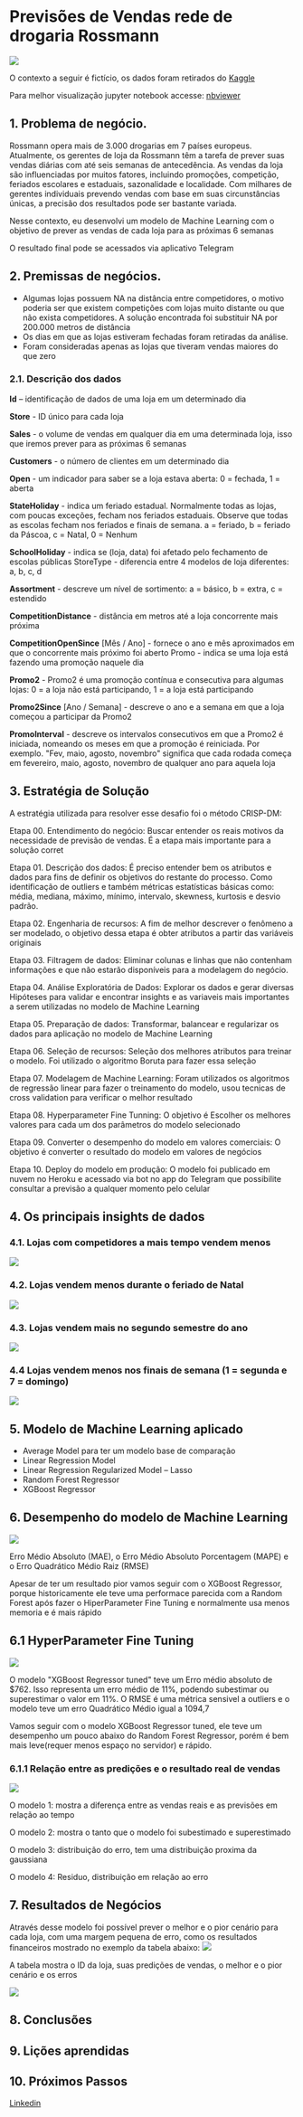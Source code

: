 # Previsões de Vendas rede de drogaria Rossmann
![](img/rossmann.jpg)

O contexto a seguir é fictício, os dados foram retirados do [Kaggle](https://www.kaggle.com/c/rossmann-store-sales/data)

Para melhor visualização jupyter notebook accesse:
[nbviewer](https://nbviewer.org/github/RomuloCunhaLima/store_sales_Rossmann/blob/master/Rossmann_Notebook.ipynb)

## 1. Problema de negócio.
Rossmann opera mais de 3.000 drogarias em 7 países europeus. Atualmente, os gerentes de loja da Rossmann têm a tarefa de prever suas vendas diárias com até seis semanas de antecedência. As vendas da loja são influenciadas por muitos fatores, incluindo promoções, competição, feriados escolares e estaduais, sazonalidade e localidade. Com milhares de gerentes individuais prevendo vendas com base em suas circunstâncias únicas, a precisão dos resultados pode ser bastante variada.

Nesse contexto, eu desenvolvi um modelo de Machine Learning com o objetivo de prever as vendas de cada loja para as próximas 6 semanas 

O resultado final pode se acessados via aplicativo Telegram

## 2. Premissas de negócios.
- Algumas lojas possuem NA na distância entre competidores, o motivo poderia ser que existem competições com lojas muito distante ou que não exista competidores. A solução encontrada foi substituir NA por 200.000 metros de distância
- Os dias em que as lojas estiveram fechadas foram retiradas da análise.
- Foram consideradas apenas as lojas que tiveram vendas maiores do que zero

### 2.1. Descrição dos dados
**Id** –  identificação de dados de uma loja em um determinado dia

**Store** -  ID único para cada loja

**Sales** - o volume de vendas em qualquer dia em uma determinada loja, isso que iremos prever para as próximas 6 semanas

**Customers** - o número de clientes em um determinado dia

**Open** - um indicador para saber se a loja estava aberta: 0 = fechada, 1 = aberta

**StateHoliday** - indica um feriado estadual. Normalmente todas as lojas, com poucas exceções, fecham nos feriados estaduais. Observe que todas as escolas fecham nos feriados e finais de semana. a = feriado, b = feriado da Páscoa, c = Natal, 0 = Nenhum

**SchoolHoliday** - indica se (loja, data) foi afetado pelo fechamento de escolas públicas
StoreType - diferencia entre 4 modelos de loja diferentes: a, b, c, d

**Assortment** - descreve um nível de sortimento: a = básico, b = extra, c = estendido

**CompetitionDistance** - distância em metros até a loja concorrente mais próxima

**CompetitionOpenSince** [Mês / Ano] - fornece o ano e mês aproximados em que o concorrente mais próximo foi aberto
Promo - indica se uma loja está fazendo uma promoção naquele dia

**Promo2** - Promo2 é uma promoção contínua e consecutiva para algumas lojas: 0 = a loja não está participando, 1 = a loja está participando

**Promo2Since** [Ano / Semana] - descreve o ano e a semana em que a loja começou a participar da Promo2

**PromoInterval** - descreve os intervalos consecutivos em que a Promo2 é iniciada, nomeando os meses em que a promoção é reiniciada. Por exemplo. "Fev, maio, agosto, novembro" significa que cada rodada começa em fevereiro, maio, agosto, novembro de qualquer ano para aquela loja

## 3. Estratégia de Solução
A estratégia utilizada para resolver esse desafio foi o método CRISP-DM:

Etapa 00. Entendimento do negócio: Buscar entender os reais motivos da necessidade de previsão de vendas. É a etapa mais importante para a solução corret

Etapa 01. Descrição dos dados: É preciso entender bem os atributos e dados  para fins de definir os objetivos do restante do processo. Como identificação de outliers e também métricas estatísticas básicas como: média, mediana, máximo, mínimo, intervalo, skewness, kurtosis e desvio padrão.

Etapa 02. Engenharia de recursos: A fim de melhor descrever o fenômeno a ser modelado, o objetivo dessa etapa é obter atributos a partir das variáveis originais

Etapa 03. Filtragem de dados: Eliminar colunas e linhas que não contenham informações e que não estarão disponíveis para a modelagem do negócio.

Etapa 04. Análise Exploratória de Dados: Explorar os dados e gerar diversas Hipóteses para validar e encontrar insights e as variaveis mais importantes a serem utilizadas no modelo de Machine Learning

Etapa 05. Preparação de dados: Transformar, balancear e regularizar os dados para aplicação no modelo de Machine  Learning

Etapa 06. Seleção de recursos: Seleção dos melhores atributos para treinar o modelo. Foi utilizado o algoritmo Boruta para fazer essa seleção

Etapa 07. Modelagem de Machine Learning: Foram utilizados os algoritmos de regressão linear para fazer o treinamento do modelo, usou tecnicas de cross validation para verificar o melhor resultado

Etapa 08. Hyperparameter Fine Tunning: O objetivo é Escolher os melhores valores para cada um dos parâmetros do modelo selecionado

Etapa 09. Converter o desempenho do modelo em valores comerciais: O objetivo é converter o resultado do modelo em valores de negócios

Etapa 10. Deploy do modelo em produção: O modelo foi publicado em nuvem no Heroku e acessado via bot no app do Telegram que possibilite consultar a previsão a qualquer momento pelo celular

## 4. Os principais insights de dados
### 4.1. Lojas com competidores a mais tempo vendem menos

![](img/competition_time.svg)

### 4.2. Lojas vendem menos durante o feriado de Natal
![](img/feriado.svg)

### 4.3. Lojas vendem mais no segundo semestre do ano
![](img/periodo_do_ano.svg)

### 4.4 Lojas vendem menos nos finais de semana (1 = segunda e 7 = domingo)
![](img/vendas_fds.svg)


## 5. Modelo de Machine Learning aplicado
- Average Model para ter um modelo base de comparação
- Linear Regression Model
- Linear Regression Regularized Model – Lasso
- Random Forest Regressor
- XGBoost Regressor
## 6. Desempenho do modelo de Machine Learning
![](result_table/table_CV.png)

Erro Médio Absoluto (MAE), o Erro Médio Absoluto Porcentagem (MAPE) e o Erro Quadrático Médio Raiz (RMSE)

Apesar de ter um resultado pior vamos seguir com o XGBoost Regressor, porque historicamente ele teve uma performace parecida com a Random Forest após fazer o HiperParameter Fine Tuning e normalmente usa menos memoria e é mais rápido

## 6.1 HyperParameter Fine Tuning
![](result_table/HyperParameter_Fine_Tuning.png)

O modelo "XGBoost Regressor tuned" teve um Erro médio absoluto de $762. Isso representa um erro médio de 11%, podendo subestimar ou superestimar o valor em 11%. O RMSE é uma métrica sensivel a outliers e o modelo teve um erro Quadrático Médio igual a 1094,7

Vamos seguir com o modelo XGBoost Regressor tuned, ele teve um desempenho um pouco abaixo do Random Forest Regressor, porém é bem mais leve(requer menos espaço no servidor) e rápido.

### 6.1.1 Relação entre as predições e o resultado real de vendas
![](img/predictionXsales.png)

O modelo 1: mostra a diferença entre as vendas reais e as previsões em relação ao tempo

O modelo 2: mostra o tanto que o modelo foi subestimado e superestimado

O modelo 3: distribuição do erro, tem uma distribuição proxima da gaussiana

O modelo 4: Residuo, distribuição em relação ao erro

## 7. Resultados de Negócios
Através desse modelo foi possível prever o melhor e o pior cenário para cada loja, com uma margem pequena de erro, como os resultados financeiros mostrado no exemplo da tabela abaixo:
![](img/resultado_loja.png)

A tabela mostra o ID da loja, suas predições de vendas, o melhor e o pior cenário e os erros

![](img/total.png)

## 8. Conclusões

## 9. Lições aprendidas

## 10. Próximos Passos



[Linkedin](https://www.linkedin.com/in/cunhaliromulo/)